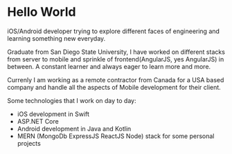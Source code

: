 # Hello World
iOS/Android developer trying to explore different faces of engineering and learning something new everyday.

Graduate from San Diego State University, I have worked on different stacks from server to mobile and sprinkle of frontend(AngularJS, yes AngularJS) in between. A constant learner and always eager to learn more and more.

Currenly I am working as a remote contractor from Canada for a USA based company and handle all the aspects of Mobile development for their client.

Some technologies that I work on day to day:

* iOS development in Swift
* ASP.NET Core
* Android development in Java and Kotlin
* MERN (MongoDb ExpressJS ReactJS Node) stack for some personal projects
